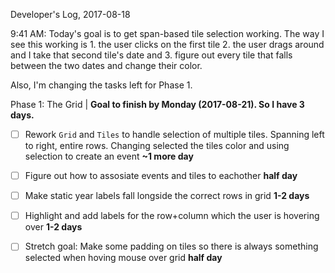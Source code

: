 Developer's Log, 2017-08-18

9:41 AM: Today's goal is to get span-based tile selection working. The way I see this working is 1. the user clicks on the first tile 2. the user drags around and I take that second tile's date and 3. figure out every tile that falls between the two dates and change their color.

Also, I'm changing the tasks left for Phase 1.

Phase 1: The Grid | **Goal to finish by Monday (2017-08-21). So I have 3 days.**
- [ ] Rework `Grid` and `Tiles` to handle selection of multiple tiles. Spanning left to right, entire rows. Changing selected the tiles color and using selection to create an event **~1 more day**
- [ ] Figure out how to assosiate events and tiles to eachother **half day**
- [ ] Make static year labels fall longside the correct rows in grid **1-2 days**
- [ ] Highlight and add labels for the row+column which the user is hovering over **1-2 days**
- [ ] Stretch goal: Make some padding on tiles so there is always something selected when hoving mouse over grid **half day**


